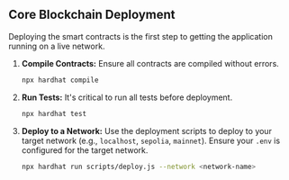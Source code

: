 ## Core Blockchain Deployment

Deploying the smart contracts is the first step to getting the application running on a live network.

1.  **Compile Contracts:**
    Ensure all contracts are compiled without errors.
    ```bash
    npx hardhat compile
    ```

2.  **Run Tests:**
    It's critical to run all tests before deployment.
    ```bash
    npx hardhat test
    ```

3.  **Deploy to a Network:**
    Use the deployment scripts to deploy to your target network (e.g., `localhost`, `sepolia`, `mainnet`). Ensure your `.env` is configured for the target network.
    ```bash
    npx hardhat run scripts/deploy.js --network <network-name>
    ```
